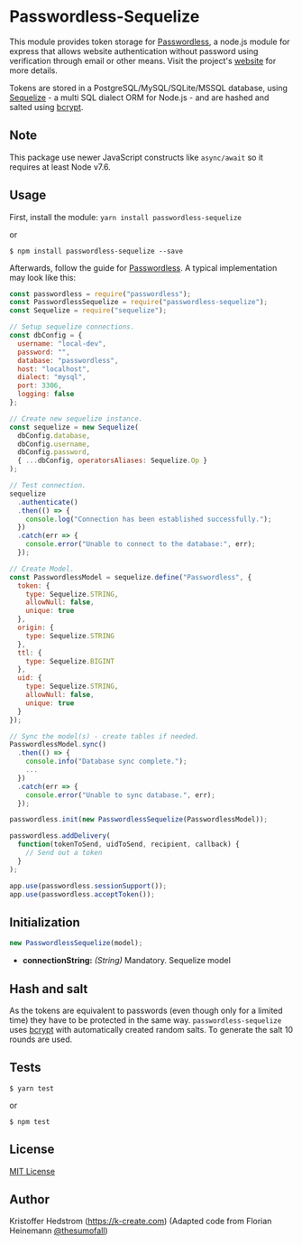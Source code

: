 # Passwordless-Sequelize

This module provides token storage for [Passwordless](https://github.com/florianheinemann/passwordless), a node.js module for express that allows website authentication without password using verification through email or other means. Visit the project's [website](https://passwordless.net) for more details.

Tokens are stored in a PostgreSQL/MySQL/SQLite/MSSQL database, using [Sequelize](https://github.com/sequelize/sequelize) - a multi SQL dialect ORM for Node.js - and are hashed and salted using [bcrypt](https://github.com/ncb000gt/node.bcrypt.js/).

## Note

This package use newer JavaScript constructs like `async/await` so it requires at least Node v7.6.

## Usage

First, install the module:
`yarn install passwordless-sequelize`

or

`$ npm install passwordless-sequelize --save`

Afterwards, follow the guide for [Passwordless](https://github.com/florianheinemann/passwordless). A typical implementation may look like this:

```javascript
const passwordless = require("passwordless");
const PasswordlessSequelize = require("passwordless-sequelize");
const Sequelize = require("sequelize");

// Setup sequelize connections.
const dbConfig = {
  username: "local-dev",
  password: "",
  database: "passwordless",
  host: "localhost",
  dialect: "mysql",
  port: 3306,
  logging: false
};

// Create new sequelize instance.
const sequelize = new Sequelize(
  dbConfig.database,
  dbConfig.username,
  dbConfig.password,
  { ...dbConfig, operatorsAliases: Sequelize.Op }
);

// Test connection.
sequelize
  .authenticate()
  .then(() => {
    console.log("Connection has been established successfully.");
  })
  .catch(err => {
    console.error("Unable to connect to the database:", err);
  });

// Create Model.
const PasswordlessModel = sequelize.define("Passwordless", {
  token: {
    type: Sequelize.STRING,
    allowNull: false,
    unique: true
  },
  origin: {
    type: Sequelize.STRING
  },
  ttl: {
    type: Sequelize.BIGINT
  },
  uid: {
    type: Sequelize.STRING,
    allowNull: false,
    unique: true
  }
});

// Sync the model(s) - create tables if needed.
PasswordlessModel.sync()
  .then(() => {
    console.info("Database sync complete.");
    ...
  })
  .catch(err => {
    console.error("Unable to sync database.", err);
  });

passwordless.init(new PasswordlessSequelize(PasswordlessModel));

passwordless.addDelivery(
  function(tokenToSend, uidToSend, recipient, callback) {
    // Send out a token
  }
);

app.use(passwordless.sessionSupport());
app.use(passwordless.acceptToken());
```

## Initialization

```javascript
new PasswordlessSequelize(model);
```

* **connectionString:** _(String)_ Mandatory. Sequelize model

## Hash and salt

As the tokens are equivalent to passwords (even though only for a limited time) they have to be protected in the same way. `passwordless-sequelize` uses [bcrypt](https://github.com/ncb000gt/node.bcrypt.js/) with automatically created random salts. To generate the salt 10 rounds are used.

## Tests

`$ yarn test`

or

`$ npm test`

## License

[MIT License](http://opensource.org/licenses/MIT)

## Author

Kristoffer Hedstrom (https://k-create.com) (Adapted code from Florian Heinemann [@thesumofall](http://twitter.com/thesumofall/))
